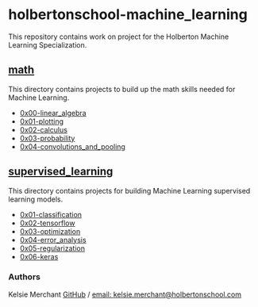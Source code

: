 # holbertonschool-machine_learning
This repository contains work on project for the Holberton Machine Learning Specialization.

## [math](/math)
This directory contains projects to build up the math skills needed for Machine Learning.
* [0x00-linear_algebra](/math/0x00-linear_algebra)
* [0x01-plotting](/math/0x01-plotting)
* [0x02-calculus](/math/0x02-calculus)
* [0x03-probability](/math/0x03-probability)
* [0x04-convolutions_and_pooling](/math/0x04-convolutions_and_pooling)

## [supervised_learning](/supervised_learning)
This directory contains projects for building Machine Learning supervised learning models.
* [0x01-classification](/supervised_learning/0x01-classification)
* [0x02-tensorflow](/supervised_learning/0x02-tensorflow)
* [0x03-optimization](/supervised_learning/0x03-optimization)
* [0x04-error_analysis](/supervised_learning/0x04-error_analysis)
* [0x05-regularization](/supervised_learning/0x05-regularization)
* [0x06-keras](/supervised_learning/0x06-keras)

### Authors
Kelsie Merchant [GitHub](https://github.com/kmerchan/) / [email: kelsie.merchant@holbertonschool.com](kelsie.merchant@holbertonschool.com)
